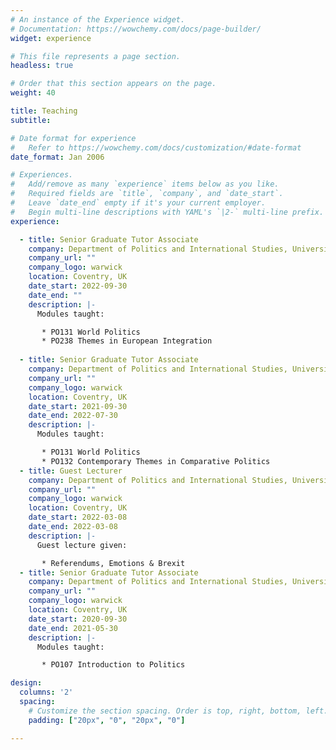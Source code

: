 ```yaml
---
# An instance of the Experience widget.
# Documentation: https://wowchemy.com/docs/page-builder/
widget: experience

# This file represents a page section.
headless: true

# Order that this section appears on the page.
weight: 40

title: Teaching
subtitle:

# Date format for experience
#   Refer to https://wowchemy.com/docs/customization/#date-format
date_format: Jan 2006

# Experiences.
#   Add/remove as many `experience` items below as you like.
#   Required fields are `title`, `company`, and `date_start`.
#   Leave `date_end` empty if it's your current employer.
#   Begin multi-line descriptions with YAML's `|2-` multi-line prefix.
experience:

  - title: Senior Graduate Tutor Associate
    company: Department of Politics and International Studies, University of Warwick
    company_url: ""
    company_logo: warwick
    location: Coventry, UK
    date_start: 2022-09-30
    date_end: ""
    description: |-
      Modules taught:

       * PO131 World Politics
       * PO238 Themes in European Integration
       
  - title: Senior Graduate Tutor Associate
    company: Department of Politics and International Studies, University of Warwick
    company_url: ""
    company_logo: warwick
    location: Coventry, UK
    date_start: 2021-09-30
    date_end: 2022-07-30
    description: |-
      Modules taught:

       * PO131 World Politics
       * PO132 Contemporary Themes in Comparative Politics
  - title: Guest Lecturer
    company: Department of Politics and International Studies, University of Warwick
    company_url: ""
    company_logo: warwick
    location: Coventry, UK
    date_start: 2022-03-08
    date_end: 2022-03-08
    description: |-
      Guest lecture given:

       * Referendums, Emotions & Brexit
  - title: Senior Graduate Tutor Associate
    company: Department of Politics and International Studies, University of Warwick
    company_url: ""
    company_logo: warwick
    location: Coventry, UK
    date_start: 2020-09-30
    date_end: 2021-05-30
    description: |-
      Modules taught:

       * PO107 Introduction to Politics

design:
  columns: '2'
  spacing:
    # Customize the section spacing. Order is top, right, bottom, left.
    padding: ["20px", "0", "20px", "0"]

---
```

